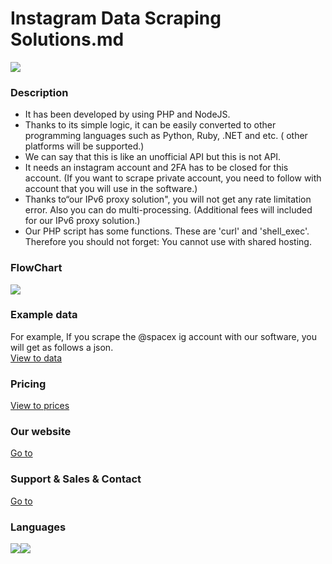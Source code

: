 # Instagram Data Scraping Solutions.md

![](https://ahmetozel.github.io/instagram_data_scraping_solution/logo.png)


### Description

- It has been developed by using PHP and NodeJS.
- Thanks to its simple logic, it can be easily converted to other programming languages such as Python, Ruby, .NET and etc. ( other platforms will be supported.)
- We can say that this is like an unofficial API but this is not API.
- It needs an instagram account and 2FA has to be closed for this account. (If you want to scrape private account, you need to follow with account that you will use in the software.)
- Thanks to“our IPv6 proxy solution", you will not get any rate limitation error. Also you can do multi-processing. (Additional fees will included for our IPv6 proxy solution.)
- Our PHP script has some functions. These are 'curl' and 'shell_exec'. Therefore you should not forget: You cannot use with shared hosting.

### FlowChart
![](https://ahmetozel.github.io/instagram_data_scraping_solution/flow-chart.png)

### Example data
For example, If you scrape the @spacex ig account with our software, you will get as follows a json.
<br>
[View to data](https://jsonformatter.org/json-viewer/99ed3c "View to data")

### Pricing
[View to prices](https://ahmetozel.github.io/instagram_data_scraping_solution/pricing.html "View to prices")

### Our website
[Go to](https://ahmetozel.github.io/instagram_data_scraping_solution/index.html "Go to")

### Support & Sales & Contact
[Go to](https://ahmetozel.github.io/instagram_data_scraping_solution/contact.html "Go to")

### Languages
![](https://ahmetozel.github.io/instagram_data_scraping_solution/usa.png)![](https://ahmetozel.github.io/instagram_data_scraping_solution/turkey.png)
